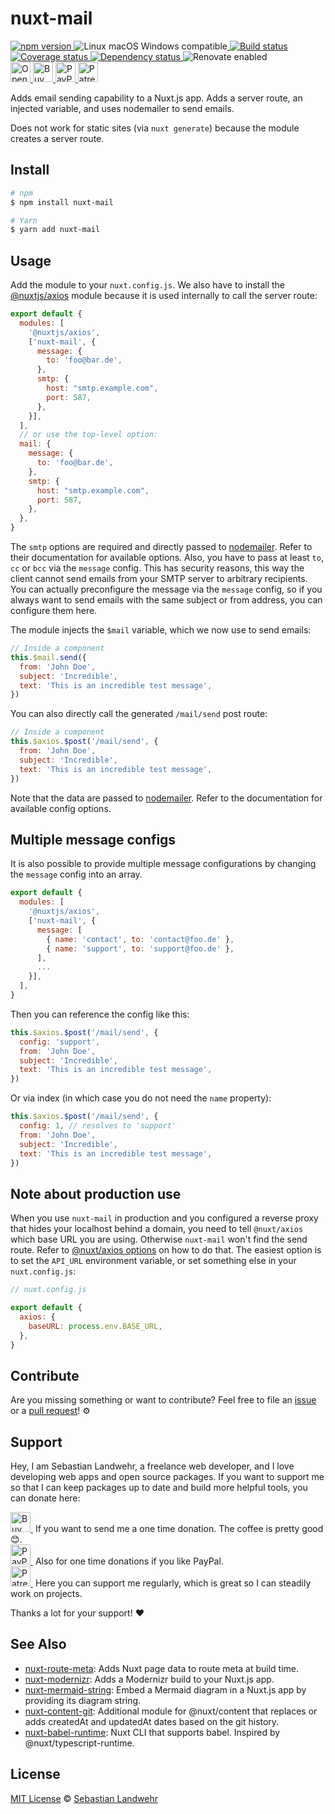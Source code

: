 <!-- TITLE/ -->
# nuxt-mail
<!-- /TITLE -->

<!-- BADGES/ -->
  <p>
    <a href="https://npmjs.org/package/nuxt-mail">
      <img
        src="https://img.shields.io/npm/v/nuxt-mail.svg"
        alt="npm version"
      >
    </a><img src="https://img.shields.io/badge/os-linux%20%7C%C2%A0macos%20%7C%C2%A0windows-blue" alt="Linux macOS Windows compatible"><a href="https://github.com/dword-design/nuxt-mail/actions">
      <img
        src="https://github.com/dword-design/nuxt-mail/workflows/build/badge.svg"
        alt="Build status"
      >
    </a><a href="https://codecov.io/gh/dword-design/nuxt-mail">
      <img
        src="https://codecov.io/gh/dword-design/nuxt-mail/branch/master/graph/badge.svg"
        alt="Coverage status"
      >
    </a><a href="https://david-dm.org/dword-design/nuxt-mail">
      <img src="https://img.shields.io/david/dword-design/nuxt-mail" alt="Dependency status">
    </a><img src="https://img.shields.io/badge/renovate-enabled-brightgreen" alt="Renovate enabled"><br/><a href="https://gitpod.io/#https://github.com/dword-design/nuxt-mail">
      <img
        src="https://gitpod.io/button/open-in-gitpod.svg"
        alt="Open in Gitpod"
        height="32"
      >
    </a><a href="https://www.buymeacoffee.com/dword">
      <img
        src="https://www.buymeacoffee.com/assets/img/guidelines/download-assets-sm-2.svg"
        alt="Buy Me a Coffee"
        height="32"
      >
    </a><a href="https://paypal.me/SebastianLandwehr">
      <img
        src="https://sebastianlandwehr.com/images/paypal.svg"
        alt="PayPal"
        height="32"
      >
    </a><a href="https://www.patreon.com/dworddesign">
      <img
        src="https://sebastianlandwehr.com/images/patreon.svg"
        alt="Patreon"
        height="32"
      >
    </a>
</p>
<!-- /BADGES -->

<!-- DESCRIPTION/ -->
Adds email sending capability to a Nuxt.js app. Adds a server route, an injected variable, and uses nodemailer to send emails.
<!-- /DESCRIPTION -->

Does not work for static sites (via `nuxt generate`) because the module creates a server route.

<!-- INSTALL/ -->
## Install

```bash
# npm
$ npm install nuxt-mail

# Yarn
$ yarn add nuxt-mail
```
<!-- /INSTALL -->

## Usage

Add the module to your `nuxt.config.js`. We also have to install the [@nuxtjs/axios](https://www.npmjs.com/package/@nuxtjs/axios) module because it is used internally to call the server route:
```js
export default {
  modules: [
    '@nuxtjs/axios',
    ['nuxt-mail', {
      message: {
        to: 'foo@bar.de',
      },
      smtp: {
        host: "smtp.example.com",
        port: 587,
      },
    }],
  ],
  // or use the top-level option:
  mail: {
    message: {
      to: 'foo@bar.de',
    },
    smtp: {
      host: "smtp.example.com",
      port: 587,
    },
  },
}
```

The `smtp` options are required and directly passed to [nodemailer](https://nodemailer.com/smtp/). Refer to their documentation for available options. Also, you have to pass at least `to`, `cc` or `bcc` via the `message` config. This has security reasons, this way the client cannot send emails from your SMTP server to arbitrary recipients. You can actually preconfigure the message via the `message` config, so if you always want to send emails with the same subject or from address, you can configure them here.

The module injects the `$mail` variable, which we now use to send emails:

```js
// Inside a component
this.$mail.send({
  from: 'John Doe',
  subject: 'Incredible',
  text: 'This is an incredible test message',
})
```

You can also directly call the generated `/mail/send` post route:

```js
// Inside a component
this.$axios.$post('/mail/send', {
  from: 'John Doe',
  subject: 'Incredible',
  text: 'This is an incredible test message',
})
```

Note that the data are passed to [nodemailer](https://nodemailer.com/message/). Refer to the documentation for available config options.

## Multiple message configs

It is also possible to provide multiple message configurations by changing the `message` config into an array.

```js
export default {
  modules: [
    '@nuxtjs/axios',
    ['nuxt-mail', {
      message: [
        { name: 'contact', to: 'contact@foo.de' },
        { name: 'support', to: 'support@foo.de' },
      ],
      ...
    }],
  ],
}
```

Then you can reference the config like this:

```js
this.$axios.$post('/mail/send', {
  config: 'support',
  from: 'John Doe',
  subject: 'Incredible',
  text: 'This is an incredible test message',
})
```

Or via index (in which case you do not need the `name` property):

```js
this.$axios.$post('/mail/send', {
  config: 1, // resolves to 'support'
  from: 'John Doe',
  subject: 'Incredible',
  text: 'This is an incredible test message',
})
```

## Note about production use

When you use `nuxt-mail` in production and you configured a reverse proxy that hides your localhost behind a domain, you need to tell `@nuxt/axios` which base URL you are using. Otherwise `nuxt-mail` won't find the send route. Refer to [@nuxt/axios options](https://axios.nuxtjs.org/options) on how to do that. The easiest option is to set the `API_URL` environment variable, or set something else in your `nuxt.config.js`:

```js
// nuxt.config.js

export default {
  axios: {
    baseURL: process.env.BASE_URL,
  },
}
```

<!-- LICENSE/ -->
## Contribute

Are you missing something or want to contribute? Feel free to file an [issue](https://github.com/dword-design/nuxt-mail/issues) or a [pull request](https://github.com/dword-design/nuxt-mail/pulls)! ⚙️

## Support

Hey, I am Sebastian Landwehr, a freelance web developer, and I love developing web apps and open source packages. If you want to support me so that I can keep packages up to date and build more helpful tools, you can donate here:

<p>
  <a href="https://www.buymeacoffee.com/dword">
    <img
      src="https://www.buymeacoffee.com/assets/img/guidelines/download-assets-sm-2.svg"
      alt="Buy Me a Coffee"
      height="32"
    >
  </a>&nbsp;If you want to send me a one time donation. The coffee is pretty good 😊.<br/>
  <a href="https://paypal.me/SebastianLandwehr">
    <img
      src="https://sebastianlandwehr.com/images/paypal.svg"
      alt="PayPal"
      height="32"
    >
  </a>&nbsp;Also for one time donations if you like PayPal.<br/>
  <a href="https://www.patreon.com/dworddesign">
    <img
      src="https://sebastianlandwehr.com/images/patreon.svg"
      alt="Patreon"
      height="32"
    >
  </a>&nbsp;Here you can support me regularly, which is great so I can steadily work on projects.
</p>

Thanks a lot for your support! ❤️

## See Also

* [nuxt-route-meta](https://github.com/dword-design/nuxt-route-meta): Adds Nuxt page data to route meta at build time.
* [nuxt-modernizr](https://github.com/dword-design/nuxt-modernizr): Adds a Modernizr build to your Nuxt.js app.
* [nuxt-mermaid-string](https://github.com/dword-design/nuxt-mermaid-string): Embed a Mermaid diagram in a Nuxt.js app by providing its diagram string.
* [nuxt-content-git](https://github.com/dword-design/nuxt-content-git): Additional module for @nuxt/content that replaces or adds createdAt and updatedAt dates based on the git history.
* [nuxt-babel-runtime](https://github.com/dword-design/nuxt-babel-runtime): Nuxt CLI that supports babel. Inspired by @nuxt/typescript-runtime.

## License

[MIT License](https://opensource.org/licenses/MIT) © [Sebastian Landwehr](https://sebastianlandwehr.com)
<!-- /LICENSE -->
